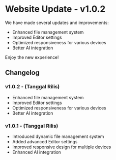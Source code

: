 # Website Update - v1.0.2

We have made several updates and improvements:

- Enhanced file management system  
- Improved Editor settings  
- Optimized responsiveness for various devices  
- Better AI integration  

Enjoy the new experience!

## Changelog

### v1.0.2 - (Tanggal Rilis)
- Enhanced file management system  
- Improved Editor settings  
- Optimized responsiveness for various devices  
- Better AI integration  

### v1.0.1 - (Tanggal Rilis)
- Introduced dynamic file management system  
- Added advanced Editor settings  
- Improved responsive design for multiple devices  
- Enhanced AI integration  

